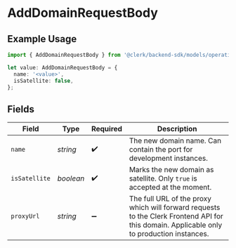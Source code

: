 # AddDomainRequestBody

## Example Usage

```typescript
import { AddDomainRequestBody } from '@clerk/backend-sdk/models/operations';

let value: AddDomainRequestBody = {
  name: '<value>',
  isSatellite: false,
};
```

## Fields

| Field         | Type      | Required           | Description                                                                                                                               |
| ------------- | --------- | ------------------ | ----------------------------------------------------------------------------------------------------------------------------------------- |
| `name`        | _string_  | :heavy_check_mark: | The new domain name. Can contain the port for development instances.                                                                      |
| `isSatellite` | _boolean_ | :heavy_check_mark: | Marks the new domain as satellite. Only `true` is accepted at the moment.                                                                 |
| `proxyUrl`    | _string_  | :heavy_minus_sign: | The full URL of the proxy which will forward requests to the Clerk Frontend API for this domain. Applicable only to production instances. |

